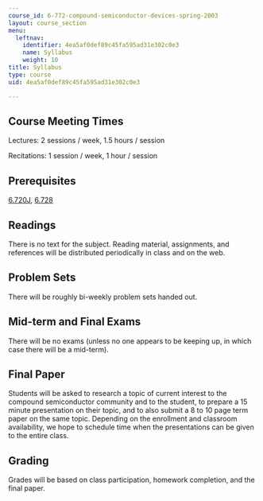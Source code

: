 ```yaml
---
course_id: 6-772-compound-semiconductor-devices-spring-2003
layout: course_section
menu:
  leftnav:
    identifier: 4ea5af0def89c45fa595ad31e302c0e3
    name: Syllabus
    weight: 10
title: Syllabus
type: course
uid: 4ea5af0def89c45fa595ad31e302c0e3

---
```


Course Meeting Times
--------------------

Lectures: 2 sessions / week, 1.5 hours / session

Recitations: 1 session / week, 1 hour / session

Prerequisites
-------------

[6.720J](/courses/6-720j-integrated-microelectronic-devices-spring-2007), [6.728](/courses/6-728-applied-quantum-and-statistical-physics-fall-2006)

Readings
--------

There is no text for the subject. Reading material, assignments, and references will be distributed periodically in class and on the web.

Problem Sets
------------

There will be roughly bi-weekly problem sets handed out.

Mid-term and Final Exams
------------------------

There will be no exams (unless no one appears to be keeping up, in which case there will be a mid-term).

Final Paper
-----------

Students will be asked to research a topic of current interest to the compound semiconductor community and to the student, to prepare a 15 minute presentation on their topic, and to also submit a 8 to 10 page term paper on the same topic. Depending on the enrollment and classroom availability, we hope to schedule time when the presentations can be given to the entire class.

Grading
-------

Grades will be based on class participation, homework completion, and the final paper.